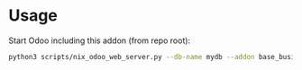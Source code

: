 # Usage

Start Odoo including this addon (from repo root):

```bash
python3 scripts/nix_odoo_web_server.py --db-name mydb --addon base_business_document_import
```
